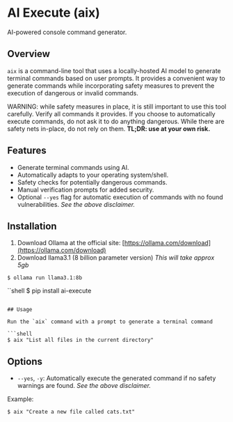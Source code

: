 # AI Execute (aix)

AI-powered console command generator.

## Overview

`aix` is a command-line tool that uses a locally-hosted AI model to generate terminal commands based on user prompts. It provides a convenient way to generate commands while incorporating safety measures to prevent the execution of dangerous or invalid commands.

WARNING: while safety measures in place, it is still important to use this tool carefully. Verify all commands it provides. If you choose to automatically execute commands, do not ask it to do anything dangerous. While there are safety nets in-place, do not rely on them. **TL;DR: use at your own risk.**

## Features

- Generate terminal commands using AI.
- Automatically adapts to your operating system/shell.
- Safety checks for potentially dangerous commands.
- Manual verification prompts for added security.
- Optional `--yes` flag for automatic execution of commands with no found vulnerabilities. _See the above disclaimer._

## Installation

1. Download Ollama at the official site: [https://ollama.com/download](https://ollama.com/download)
2. Download llama3.1 (8 billion parameter version) _This will take approx 5gb_
```shell
$ ollama run llama3.1:8b
```

``shell
$ pip install ai-execute
```

## Usage

Run the `aix` command with a prompt to generate a terminal command

```shell
$ aix "List all files in the current directory"
```

## Options

* `--yes`, `-y`: Automatically execute the generated command if no safety warnings are found. _See the above disclaimer._

Example:
```shell
$ aix "Create a new file called cats.txt"
```
